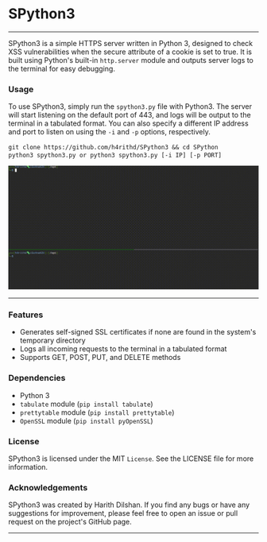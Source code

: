 # SPython3
---
SPython3 is a simple HTTPS server written in Python 3, designed to check XSS vulnerabilities when the secure attribute of a cookie is set to true. It is built using Python's built-in `http.server` module and outputs server logs to the terminal for easy debugging.

### Usage
To use SPython3, simply run the `spython3.py` file with Python3. The server will start listening on the default port of 443, and logs will be output to the terminal in a tabulated format. You can also specify a different IP address and port to listen on using the `-i` and `-p` options, respectively.

```
git clone https://github.com/h4rithd/SPython3 && cd SPython
python3 spython3.py or python3 spython3.py [-i IP] [-p PORT]
```
![ScreenRecord](ScreenRecord.gif)

---

### Features
* Generates self-signed SSL certificates if none are found in the system's temporary directory
* Logs all incoming requests to the terminal in a tabulated format
* Supports GET, POST, PUT, and DELETE methods

### Dependencies
* Python 3
* `tabulate` module (`pip install tabulate`)
* `prettytable` module (`pip install prettytable`)
* `OpenSSL` module (`pip install pyOpenSSL`)

### License
SPython3 is licensed under the MIT `License`. See the LICENSE file for more information.

### Acknowledgements
SPython3 was created by Harith Dilshan. If you find any bugs or have any suggestions for improvement, please feel free to open an issue or pull request on the project's GitHub page.

---
